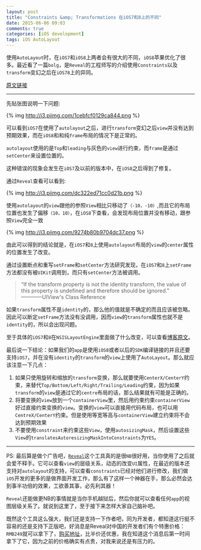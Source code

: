 ```yaml
---
layout: post
title: "Constraints &amp; Transformations 在iOS7和8上的不同"
date: 2015-06-06 09:03
comments: true
categories: [iOS development]
tags: iOS AutoLayout
---
```


使用`AutoLayout`时，在`iOS7`和`iOS8`上两者会有很大的不同，`iOS8`苹果优化了很多。最近看了一篇`bolg`，是`Reveal`的工程师写的介绍使用`Constraints`以及`transform`变幻之后在`iOS78`上的异同。<!-- More -->

[原文链接](http://revealapp.com/blog/constraints-and-transforms.html)


***************

先贴张图说明一下问题:

{% img http://i3.piimg.com/1cebfcf0129ca844.png %}

可以看到`iOS7`在使用了`autolayout`之后，进行`transform`变幻之后`view`并没有达到预期效果，而在`iOS8`和和纯`frame`布局的情况下是正常的。

`autolayout`使用的是`Top`和`leading`与灰色的`view`进行约束，而`frame`是通过`setCenter`来设置位置的。

这种错误的现象会发生在`iOS7`及以前的版本中，在`iOS8`之后得到了修复。

通过`Reveal`查看可以看到:

{% img http://i3.piimg.com/dc322ed71cc0d21b.png %}

使用`autolayout`的`view`跟他的参照`View`相比只移动了`（-10，-10）`,而且它的布局位置也发生了偏移`（10，10）`，在`iOS8`下查看，会发现布局位置并没有移动，跟参照`View`完全一致

{% img http://i3.piimg.com/9274b80b9704dc37.png %}

由此可以得到的结论就是，在`iOS7`和`8`上使用`autolayout`布局的`view`的`center`属性的位置发生了改变。

通过设置断点和重写`setFrame`和`setCenter`方法研究发现，在`iOS7`和`8`上`setFrame`方法都没有被`UIKit`调用到，而只有`setCenter`方法被调用。

>“If the transform property is not the identity transform, the value of this property is undefined and therefore should be ignored.”  
                           ————UIView's Class Reference

如果`transform`属性不是`identity`的，那么他的值就是不确定的而且应该被忽略。因此可以断定`setFrame`方法没有没调用，因而`view`的`transform`属性也就不是`identity`的，所以会出现问题。

至于具体的`iOS7`和`8`在`NSISLayoutEngine`里面做了什么改变，可以查看[博客原文](http://revealapp.com/blog/constraints-and-transforms.html)。

最后说一下结论：如果我们的`app`是使用`iOS8`或者以后的`SDK`编译链接的并且还要支持`iOS7`，并在没有`identity`的`transform`的`view`上使用了`AutoLayout`。那么就应该注意一下几点：

1. 如果只使用旋转和缩放的`transform`变换，那么就要使用`CenterX/CenterY`约束，来替代`Top/Bottom/Left/Right/Trailing/Leading`约束，因为如果`transform`的`view`是通过它的`centre`布局的话，那么结果就有可能是正确的。
2. 将要变换的`view`放到一个`containerView`里，然后用约束约束`containerView`好过直接约束变换的`view`。变换的`view`可以直接用代码布局，也可以用`CentreX/CenterY`约束。但是使用等宽等高与`containerView`建立约束将不会达到预期效果
3. 不要使用`constraint`来约束这些`View`，使用`autosizingMask`，然后设置这些`View`的`translatesAutoresizingMaskIntoConstraints`为`YES`。

************


PS:
最后算是做个广告吧，[`Reveal`](http://revealapp.com/)这个工具真的是很`NB`很好用，当你使用了之后就会爱不释手。它可以查看`view`的层级关系，动态的改变`UI`属性，在最近的版本还支持对`autolayout`的支持，可以查看`constraints`已经对他们进行修改，我们做`iOS`开发的更多的是做界面开发工作，那么有了这样一个神器在手，那么必然会达到事半功倍的效果，工欲善其事，必先利其器！

`Reveal`还能做更NB的事情就是当你手机越狱后，然后你就可以查看任何`app`的视图层级关系了。就说到这里了，至于接下来怎样大家自己脑补吧。

既然这个工具这么强大，我们还是支持一下作者吧，同为开发者，都知道这行挺不容易的还是支持下正版吧，好消息是Reveal对中国的开发者们有个特惠价格：`RMB249`就可以拿下了，[购买地址](http://item.taobao.com/item.htm?spm=a230r.1.14.1.kpBX7S&id=45630069705&ns=1&abbucket=4#detail)，比半价还优惠，我在知道这个消息后第一时间拿下了它，因为之前的价格确实有点贵，对我来说还是有压力的。
